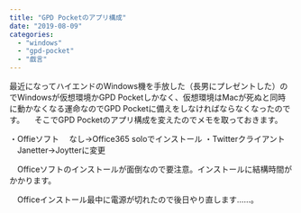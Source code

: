 ```yaml
---
title: "GPD Pocketのアプリ構成"
date: "2019-08-09"
categories: 
  - "windows"
  - "gpd-pocket"
  - "戯言"
---
```


最近になってハイエンドのWindows機を手放した（長男にプレゼントした）のでWindowsが仮想環境かGPD Pocketしかなく、仮想環境はMacが死ぬと同時に動かなくなる運命なのでGPD Pocketに備えをしなければならなくなったのです。 　そこでGPD Pocketのアプリ構成を変えたのでメモを取っておきます。

・Offieソフト 　なし→Office365 soloでインストール ・Twitterクライアント 　Janetter→Joytterに変更

　Officeソフトのインストールが面倒なので要注意。インストールに結構時間がかかります。

　Officeインストール最中に電源が切れたので後日やり直します……。

